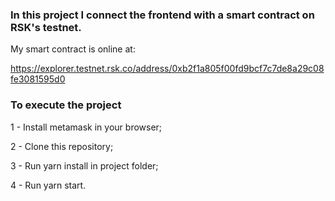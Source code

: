 ### In this project I connect the frontend with a smart contract on RSK's testnet.

My smart contract is online at:

https://explorer.testnet.rsk.co/address/0xb2f1a805f00fd9bcf7c7de8a29c08fe3081595d0

### To execute the project

1 - Install metamask in your browser;

2 - Clone this repository;

3 - Run yarn install in project folder;

4 - Run yarn start.
